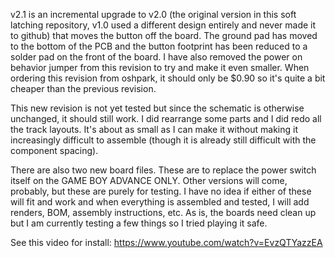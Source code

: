 v2.1 is an incremental upgrade to v2.0 (the original version in this soft latching repository, v1.0 used a different design entirely and never made it to github) that moves the button off the board. The ground pad has moved to the bottom of the PCB and the button footprint has been reduced to a solder pad on the front of the board. I have also removed the power on behavior jumper from this revision to try and make it even smaller. When ordering this revision from oshpark, it should only be $0.90 so it's quite a bit cheaper than the previous revision. 

This new revision is not yet tested but since the schematic is otherwise unchanged, it should still work. I did rearrange some parts and I did redo all the track layouts. It's about as small as I can make it without making it increasingly difficult to assemble (though it is already still difficult with the component spacing). 

There are also two new board files. These are to replace the power switch itself on the GAME BOY ADVANCE ONLY. Other versions will come, probably, but these are purely for testing. I have no idea if either of these will fit and work and when everything is assembled and tested, I will add renders, BOM, assembly instructions, etc. As is, the boards need clean up but I am currently testing a few things so I tried playing it safe. 

See this video for install: https://www.youtube.com/watch?v=EvzQTYazzEA
